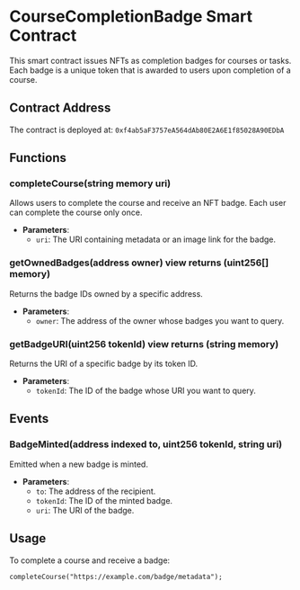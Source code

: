 # CourseCompletionBadge Smart Contract

This smart contract issues NFTs as completion badges for courses or tasks. Each badge is a unique token that is awarded to users upon completion of a course.

## Contract Address
The contract is deployed at: `0xf4ab5aF3757eA564dAb80E2A6E1f85028A90EDbA`

## Functions

### completeCourse(string memory uri)
Allows users to complete the course and receive an NFT badge. Each user can complete the course only once.

- **Parameters**:
  - `uri`: The URI containing metadata or an image link for the badge.

### getOwnedBadges(address owner) view returns (uint256[] memory)
Returns the badge IDs owned by a specific address.

- **Parameters**:
  - `owner`: The address of the owner whose badges you want to query.

### getBadgeURI(uint256 tokenId) view returns (string memory)
Returns the URI of a specific badge by its token ID.

- **Parameters**:
  - `tokenId`: The ID of the badge whose URI you want to query.

## Events

### BadgeMinted(address indexed to, uint256 tokenId, string uri)
Emitted when a new badge is minted.

- **Parameters**:
  - `to`: The address of the recipient.
  - `tokenId`: The ID of the minted badge.
  - `uri`: The URI of the badge.

## Usage

To complete a course and receive a badge:
```solidity
completeCourse("https://example.com/badge/metadata");
